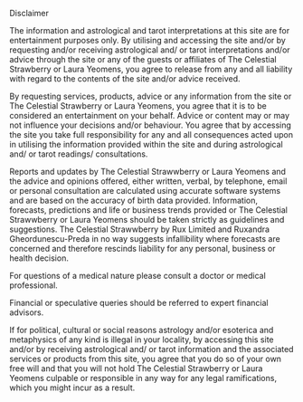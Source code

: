 Disclaimer

The information and astrological and tarot interpretations at this site are for entertainment purposes only. By utilising and accessing the site and/or by requesting and/or receiving astrological and/ or tarot interpretations and/or advice through the site or any of the guests or affiliates of The Celestial Strawberry or Laura Yeomens, you agree to release from any and all liability with regard to the contents of the site and/or advice received.

By requesting services, products, advice or any information from the site or The Celestial Strawberry or Laura Yeomens, you agree that it is to be considered an entertainment on your behalf. Advice or content may or may not influence your decisions and/or behaviour. You agree that by accessing the site you take full responsibility for any and all consequences acted upon in utilising the information provided within the site and during astrological and/ or tarot readings/ consultations.

Reports and updates by The Celestial Strawwberry or Laura Yeomens and the advice and opinions offered, either written, verbal, by telephone, email or personal consultation are calculated using accurate software systems and are based on the accuracy of birth data provided. Information, forecasts, predictions and life or business trends provided or The Celestial Strawwberry or Laura Yeomens should be taken strictly as guidelines and suggestions. The Celestial Strawwberry by Rux Limited and Ruxandra Gheordunescu-Preda in no way suggests infallibility where forecasts are concerned and therefore rescinds liability for any personal, business or health decision.

For questions of a medical nature please consult a doctor or medical professional.

Financial or speculative queries should be referred to expert financial advisors.

If for political, cultural or social reasons astrology and/or esoterica and metaphysics of any kind is illegal in your locality, by accessing this site and/or by receiving astrological and/ or tarot information and the associated services or products from this site, you agree that you do so of your own free will and that you will not hold The Celestial Strawberry or Laura Yeomens culpable or responsible in any way for any legal ramifications, which you might incur as a result.

